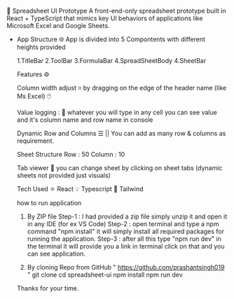 🧮 Spreadsheet UI Prototype
A front-end-only spreadsheet prototype built in React + TypeScript that mimics key UI behaviors of applications like Microsoft Excel and Google Sheets.

- App Structure 🌐
  App is divided into 5 Compontents with different heights provided

  1.TitleBar
  2.ToolBar
  3.FormulaBar
  4.SpreadSheetBody
  4.SheetBar

  Features ⚙️

  Column width adjust ⌗
  by dragging on the edge of the header name (like Ms Excel) 🖱️

  Value logging : 📜
  whatever you will type in any cell you can see value and it's column name and row name in console

  Dynamic Row and Columns ☰ ||
  You can add as many row & columns as requirement.

  Sheet Structure
  Row : 50
  Column : 10

  Tab viewer 👀
  you can change sheet by clicking on sheet tabs (dynamic sheets not provided just visuals)

  Tech Used
  ⚛️ React
  💡 Typescript
  🎨 Tailwind

  how to run application
  1. By ZIP file
     Step-1 : I had provided a zip file simply unzip it and open it in any IDE (for ex VS Code)
     Step-2 : open terminal and type a npm command "npm install" it will simply install all required packages for running the application.
     Step-3 : after all this type "npm run dev" in the terminal it will provide you a link in terminal click on that and you can see application.

  2. By cloning Repo from GitHub " https://github.com/prashantsingh019 "
     git clone <Spreadsheet-Clone>
     cd spreadsheet-ui
     npm install
     npm run dev

  Thanks for your time.

